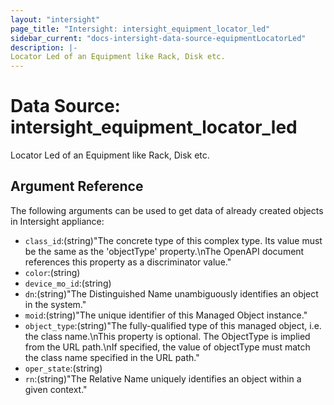 ```yaml
---
layout: "intersight"
page_title: "Intersight: intersight_equipment_locator_led"
sidebar_current: "docs-intersight-data-source-equipmentLocatorLed"
description: |-
Locator Led of an Equipment like Rack, Disk etc.
---
```


# Data Source: intersight_equipment_locator_led
Locator Led of an Equipment like Rack, Disk etc.
## Argument Reference
The following arguments can be used to get data of already created objects in Intersight appliance:
* `class_id`:(string)"The concrete type of this complex type. Its value must be the same as the 'objectType' property.\nThe OpenAPI document references this property as a discriminator value."
* `color`:(string)
* `device_mo_id`:(string)
* `dn`:(string)"The Distinguished Name unambiguously identifies an object in the system."
* `moid`:(string)"The unique identifier of this Managed Object instance."
* `object_type`:(string)"The fully-qualified type of this managed object, i.e. the class name.\nThis property is optional. The ObjectType is implied from the URL path.\nIf specified, the value of objectType must match the class name specified in the URL path."
* `oper_state`:(string)
* `rn`:(string)"The Relative Name uniquely identifies an object within a given context."
